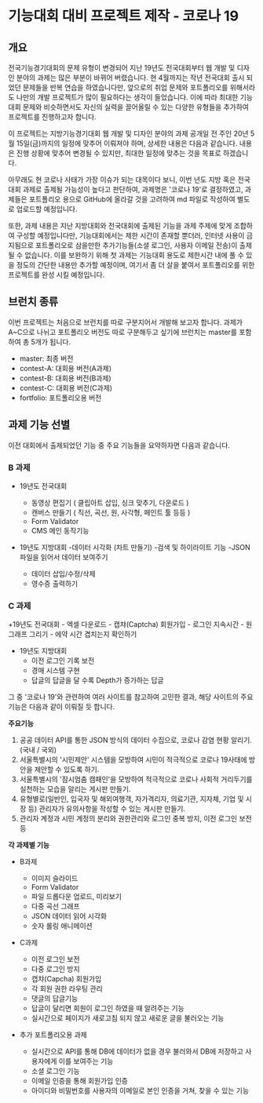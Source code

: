 # 기능대회 대비 프로젝트 제작 - 코로나 19

## 개요

전국기능경기대회의 문제 유형이 변경되어 지난 19년도 전국대회부터 웹 개발 및 디자인 분야의 과제는 많은 부분이 바뀌어 버렸습니다.
현 4월까지는 작년 전국대회 출시 되었던 문제들을 반복 연습을 하였습니다만, 앞으로의 취업 문제와 포트폴리오를 위해서라도 나만의
개발 프로젝트가 많이 필요하다는 생각이 들었습니다. 이에 따라 최대한 기능대회 문제와 비슷하면서도 자신의 실력을 끌어올릴 수 있는
다양한 유형들을 추가하여 프로젝트를 진행하고자 합니다. 

이 프로젝트는 지방기능경기대회 웹 개발 및 디자인 분야의 과제 공개일 전 주인 20년 5월 15일(금)까지의 일정에 맞추어 이뤄져야 하며,
상세한 내용은 다음과 같습니다. 내용은 진행 상황에 맞추어 변경될 수 있지만, 최대한 일정에 맞추는 것을 목표로 하겠습니다.

아무래도 현 코로나 사태가 가장 이슈가 되는 대목이다 보니, 이번 년도 지방 혹은 전국대회 과제로 출제될 가능성이 높다고 판단하여,
과제명은 '코로나 19'로 결정하였고, 과제들은 포트폴리오 용으로 GitHub에 올라갈 것을 고려하여 md 파일로 작성하여 별도로 업로드할
예정입니다. 

또한, 과제 내용은 지난 지방대회와 전국대회에 출제된 기능을 과제 주제에 맞게 조합하여 구성할 예정입니다만, 기능대회에서는 제한 시간이
존재할 뿐더러, 인터넷 사용이 금지됨으로 포트폴리오로 삼을만한 추가기능들(소셜 로그인, 사용자 이메일 전송)이 출제될 수 없습니다. 이를 보완하기
위해 첫 과제는 기능대회 용도로 제한시간 내에 풀 수 있을 정도의 간단한 내용만 추가할 예정이며, 여기서 좀 더 살을 붙여서 포트폴리오를 위한
프로젝트를 완성 시킬 예정입니다.

## 브런치 종류

이번 프로젝트는 처음으로 브런치를 따로 구분지어서 개발해 보고자 합니다.
과제가 A~C으로 나뉘고 포트폴리오 버전도 따로 구분해두고 싶기에 브런치는 master를 포함하여 총 5개가 됩니다.

* master: 최종 버전
* contest-A: 대회용 버전(A과제)
* contest-B: 대회용 버전(B과제)
* contest-C: 대회용 버전(C과제)
* fortfolio: 포트폴리오용 버전


## 과제 기능 선별

이전 대회에서 출제되었던 기능 중 주요 기능들을 요약하자면 다음과 같습니다.

### B 과제

+ 19년도 전국대회
    - 동영상 편집기 ( 클립아트 삽입, 싱크 맞추기, 다운로드 )
    - 캔버스 만들기 ( 직선, 곡선, 원, 사각형, 페인트 툴 등등 )
    - Form Validator
    - CMS 메인 동작기능

+ 19년도 지방대회
    -데이터 시각화 (차트 만들기)
    -검색 및 하이라이트 기능
    -JSON 파일을 읽어서 데이터 보여주기
    - 데이터 삽입/수정/삭제
    - 영수증 출력하기


### C 과제

+19년도 전국대회
    - 엑셀 다운로드
    - 캡챠(Captcha) 회원가입
    - 로그인 지속시간
    - 원 그래프 그리기
    - 에약 시간 겹치는지 확인하기

+ 19년도 지방대회
    - 이전 로그인 기록 보전
    - 경매 시스템 구현
    - 답글의 답글을 달 수록 Depth가 증가하는 답글

그 중 '코로나 19'와 관련하여 여러 사이트를 참고하여 고민한 결과, 해당 사이트의 주요 기능은 다음과 같이 이뤄질 듯 합니다.


**주요기능**

1. 공공 데이터 API를 통한 JSON 방식의 데이터 수집으로, 코로나 감염 현황 알리기. (국내 / 국외)
2. 서울특별시의 '시민제안' 시스템을 모방하여 시민이 적극적으로 코로나 19사태에 방안을 제안할 수 있도록 하기.
3. 서울특별시의 '잠시멈춤 캠패인'을 모방하여 적극적으로 코로나 사회적 거리두기를 실천하는 모습을 알리는 게시판 만들기.
4. 유형별로(일반인, 입국자 및 해외여행객, 자가격리자, 의료기관, 지자체, 기업 및 시장 등) 관리자가 유의사항을 작성할 수 있는 게시판 만들기.
5. 관리자 계정과 시민 계정의 분리와 권한관리와 로그인 중복 방지, 이전 로그인 보전 등


**각 과제별 기능**
+ B과제
    - 이미지 슬라이드
    - Form Validator
    - 파일 드롭다운 업로드, 미리보기
    - 다중 곡선 그래프
    - JSON 데이터 읽어 시각화
    - 숫자 롤링 애니메이션

+ C과제
    - 이전 로그인 보전
    - 다중 로그인 방지
    - 캡챠(Capcha) 회원가입
    - 각 회원 권한 라우팅 관리
    - 댓글의 답글기능
    - 답글이 달리면 회원이 로그인 하였을 때 알려주는 기능
    - 실시간으로 페이지가 새로고침 되지 않고 새로운 글을 불러오는 기능

+ 추가 포트폴리오용 과제
    - 실시간으로 API를 통해 DB에 데이터가 없을 경우 불러와서 DB에 저장하고 사용자에게 이를 보여주는 기능
    - 소셜 로그인 기능
    - 이메일 인증을 통해 회원가입 인증
    - 아이디와 비밀번호를 사용자의 이메일로 본인 인증을 거쳐, 찾을 수 있는 기능

